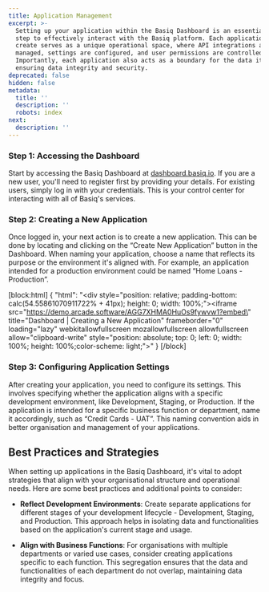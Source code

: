 ```yaml
---
title: Application Management
excerpt: >-
  Setting up your application within the Basiq Dashboard is an essential first
  step to effectively interact with the Basiq platform. Each application you
  create serves as a unique operational space, where API integrations are
  managed, settings are configured, and user permissions are controlled.
  Importantly, each application also acts as a boundary for the data it handles,
  ensuring data integrity and security.
deprecated: false
hidden: false
metadata:
  title: ''
  description: ''
  robots: index
next:
  description: ''
---
```

### Step 1: Accessing the Dashboard

Start by accessing the Basiq Dashboard at [dashboard.basiq.io](https://dashboard.basiq.io). If you are a new user, you'll need to register first by providing your details. For existing users, simply log in with your credentials. This is your control center for interacting with all of Basiq's services.

### Step 2: Creating a New Application

Once logged in, your next action is to create a new application. This can be done by locating and clicking on the “Create New Application” button in the Dashboard. When naming your application, choose a name that reflects its purpose or the environment it's aligned with. For example, an application intended for a production environment could be named “Home Loans - Production”.

[block:html]
{
  "html": "<div style=\"position: relative; padding-bottom: calc(54.55861070911722% + 41px); height: 0; width: 100%;\"><iframe src=\"https://demo.arcade.software/AGG7XHMA0HuOs9fywvw1?embed\" title=\"Dashboard | Creating a New Application\" frameborder=\"0\" loading=\"lazy\" webkitallowfullscreen mozallowfullscreen allowfullscreen allow=\"clipboard-write\" style=\"position: absolute; top: 0; left: 0; width: 100%; height: 100%;color-scheme: light;\"></iframe></div>"
}
[/block]


### Step 3: Configuring Application Settings

After creating your application, you need to configure its settings. This involves specifying whether the application aligns with a specific development environment, like Development, Staging, or Production. If the application is intended for a specific business function or department, name it accordingly, such as “Credit Cards - UAT”. This naming convention aids in better organisation and management of your applications.

## Best Practices and Strategies

When setting up applications in the Basiq Dashboard, it's vital to adopt strategies that align with your organisational structure and operational needs. Here are some best practices and additional points to consider:

- **Reflect Development Environments**: Create separate applications for different stages of your development lifecycle - Development, Staging, and Production. This approach helps in isolating data and functionalities based on the application's current stage and usage.

- **Align with Business Functions**: For organisations with multiple departments or varied use cases, consider creating applications specific to each function. This segregation ensures that the data and functionalities of each department do not overlap, maintaining data integrity and focus.